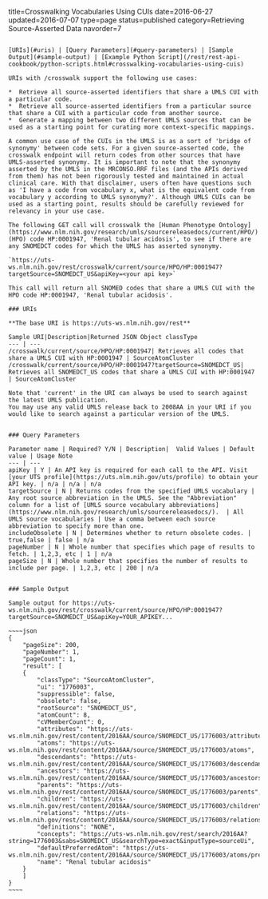 title=Crosswalking Vocabularies Using CUIs
date=2016-06-27
updated=2016-07-07
type=page
status=published
category=Retrieving Source-Asserted Data
navorder=7
~~~~~~

[URIs](#uris) | [Query Parameters](#query-parameters) | [Sample Output](#sample-output) | [Example Python Script](/rest/rest-api-cookbook/python-scripts.html#crosswalking-vocabularies-using-cuis)

URIs with /crosswalk support the following use cases:

*  Retrieve all source-asserted identifiers that share a UMLS CUI with a particular code.
*  Retrieve all source-asserted identifiers from a particular source that share a CUI with a particular code from another source.
*  Generate a mapping between two different UMLS sources that can be used as a starting point for curating more context-specific mappings. 

A common use case of the CUIs in the UMLS is as a sort of 'bridge of synonymy' between code sets. For a given source-asserted code, the crosswalk endpoint will return codes from other sources that have UMLS-asserted synonymy. It is important to note that the synonymy asserted by the UMLS in the MRCONSO.RRF files (and the APIs derived from them) has not been rigorously tested and maintained in actual clinical care. With that disclaimer, users often have questions such as 'I have a code from vocabulary x, what is the equivalent code from vocabulary y according to UMLS synonymy?'. Although UMLS CUIs can be used as a starting point, results should be carefully reviewed for relevancy in your use case.

The following GET call will crosswalk the [Human Phenotype Ontology](https://www.nlm.nih.gov/research/umls/sourcereleasedocs/current/HPO/) (HPO) code HP:0001947, 'Renal tubular acidosis', to see if there are any SNOMEDCT codes for which the UMLS has asserted synonymy. 

`https://uts-ws.nlm.nih.gov/rest/crosswalk/current/source/HPO/HP:0001947?targetSource=SNOMEDCT_US&apiKey=<your api key>`

This call will return all SNOMED codes that share a UMLS CUI with the HPO code HP:0001947, 'Renal tubular acidosis'. 

### URIs

**The base URI is https://uts-ws.nlm.nih.gov/rest**

Sample URI|Description|Returned JSON Object classType
--- | ---
/crosswalk/current/source/HPO/HP:0001947| Retrieves all codes that share a UMLS CUI with HP:0001947 | SourceAtomCluster
/crosswalk/current/source/HPO/HP:0001947?targetSource=SNOMEDCT_US| Retrieves all SNOMEDCT_US codes that share a UMLS CUI with HP:0001947 | SourceAtomCluster

Note that 'current' in the URI can always be used to search against the latest UMLS publication.
You may use any valid UMLS release back to 2008AA in your URI if you would like to search against a particular version of the UMLS.


### Query Parameters

Parameter name | Required? Y/N | Description|  Valid Values | Default value | Usage Note
--- | ---
apiKey | Y | An API key is required for each call to the API. Visit [your UTS profile](https://uts.nlm.nih.gov/uts/profile) to obtain your API key. | n/a | n/a | n/a
targetSource | N | Returns codes from the specified UMLS vocabulary | Any root source abbreviation in the UMLS. See the "Abbreviation" column for a list of [UMLS source vocabulary abbreviations](https://www.nlm.nih.gov/research/umls/sourcereleasedocs/).  | All UMLS source vocabularies | Use a comma between each source abbreviation to specify more than one.
includeObsolete | N | Determines whether to return obsolete codes. | true,false | false | n/a
pageNumber | N | Whole number that specifies which page of results to fetch. | 1,2,3, etc | 1 | n/a
pageSize | N | Whole number that specifies the number of results to include per page. | 1,2,3, etc | 200 | n/a


### Sample Output

Sample output for https://uts-ws.nlm.nih.gov/rest/crosswalk/current/source/HPO/HP:0001947?targetSource=SNOMEDCT_US&apiKey=YOUR_APIKEY...

~~~~json
{
	"pageSize": 200,
	"pageNumber": 1,
	"pageCount": 1,
	"result": [
	{
		"classType": "SourceAtomCluster",
		"ui": "1776003",
		"suppressible": false,
		"obsolete": false,
		"rootSource": "SNOMEDCT_US",
		"atomCount": 8,
		"cVMemberCount": 0,
		"attributes": "https://uts-ws.nlm.nih.gov/rest/content/2016AA/source/SNOMEDCT_US/1776003/attributes",
		"atoms": "https://uts-ws.nlm.nih.gov/rest/content/2016AA/source/SNOMEDCT_US/1776003/atoms",
		"descendants": "https://uts-ws.nlm.nih.gov/rest/content/2016AA/source/SNOMEDCT_US/1776003/descendants",
		"ancestors": "https://uts-ws.nlm.nih.gov/rest/content/2016AA/source/SNOMEDCT_US/1776003/ancestors",
		"parents": "https://uts-ws.nlm.nih.gov/rest/content/2016AA/source/SNOMEDCT_US/1776003/parents",
		"children": "https://uts-ws.nlm.nih.gov/rest/content/2016AA/source/SNOMEDCT_US/1776003/children",
		"relations": "https://uts-ws.nlm.nih.gov/rest/content/2016AA/source/SNOMEDCT_US/1776003/relations",
		"definitions": "NONE",
		"concepts": "https://uts-ws.nlm.nih.gov/rest/search/2016AA?string=1776003&sabs=SNOMEDCT_US&searchType=exact&inputType=sourceUi",
		"defaultPreferredAtom": "https://uts-ws.nlm.nih.gov/rest/content/2016AA/source/SNOMEDCT_US/1776003/atoms/preferred",
		"name": "Renal tubular acidosis"
	}
	]
}
~~~~

